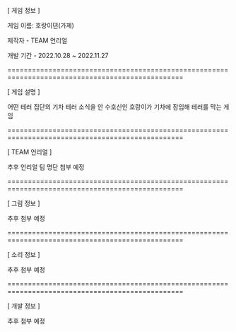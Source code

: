 [ 게임 정보 ]

게임 이름: 호랑이뎐(가제)

제작자 - TEAM 언리얼

개발 기간 - 2022.10.28 ~ 2022.11.27

=================================================================================================

[ 게임 설명 ]

어떤 테러 집단의 기차 테러 소식을 안 수호신인 호랑이가 기차에 잠입해 테러를 막는 게임

=================================================================================================

[ TEAM 언리얼 ]

추후 언리얼 팀 명단 첨부 예정

=================================================================================================

[ 그림 정보 ]

추후 첨부 예정

=================================================================================================

[ 소리 정보 ]

추후 첨부 예정

=================================================================================================

[ 개발 정보 ]

추후 첨부 예정
